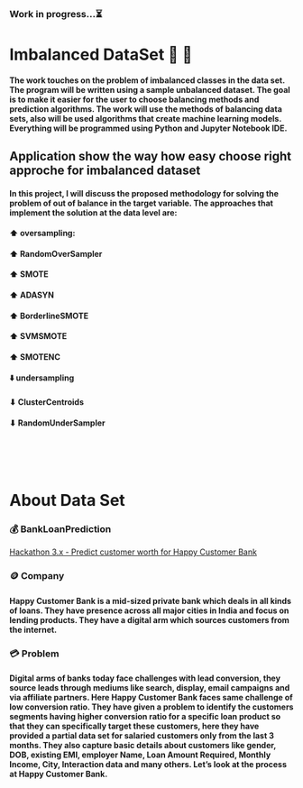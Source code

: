 ### Work in progress...⏳ 
#  Imbalanced DataSet 🐘 🐁
#### The work touches on the problem of imbalanced classes in the data set. The program will be written using a sample unbalanced dataset. The goal is to make it easier for the user to choose balancing methods and prediction algorithms. The work will use the methods of balancing data sets, also will be used algorithms that create machine learning models. Everything will be programmed using Python and Jupyter Notebook IDE.

## Application show the way how easy choose right approche for imbalanced dataset
#### In this project, I will discuss the proposed methodology for solving the problem of out of balance in the target variable. The approaches that implement the solution at the data level are:
#### ⬆️ oversampling:
####    ⬆ RandomOverSampler
####    ⬆ SMOTE
####    ⬆ ADASYN
####    ⬆ BorderlineSMOTE
####    ⬆ SVMSMOTE
####    ⬆ SMOTENC
#### ⬇️ undersampling
####    ⬇ ClusterCentroids 
####    ⬇ RandomUnderSampler
# <br>
# About Data Set
### 💰 BankLoanPrediction 
[Hackathon 3.x - Predict customer worth for Happy Customer Bank](https://discuss.analyticsvidhya.com/t/hackathon-3-x-predict-customer-worth-for-happy-customer-bank/3802)
<br>
###  🪙 Company
#### Happy Customer Bank is a mid-sized private bank which deals in all kinds of loans. They have presence across all major cities in India and focus on lending products. They have a digital arm which sources customers from the internet.
###  💳 Problem
#### Digital arms of banks today face challenges with lead conversion, they source leads through mediums like search, display, email campaigns and via affiliate partners. Here Happy Customer Bank faces same challenge of low conversion ratio. They have given a problem to identify the customers segments having higher conversion ratio for a specific loan product so that they can specifically target these customers, here they have provided a partial data set for salaried customers only from the last 3 months. They also capture basic details about customers like gender, DOB, existing EMI, employer Name, Loan Amount Required, Monthly Income, City, Interaction data and many others. Let’s look at the process at Happy Customer Bank.
